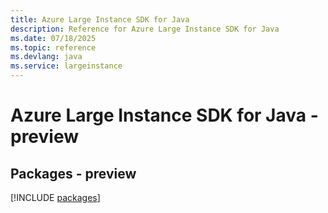 ```yaml
---
title: Azure Large Instance SDK for Java
description: Reference for Azure Large Instance SDK for Java
ms.date: 07/18/2025
ms.topic: reference
ms.devlang: java
ms.service: largeinstance
---
```

# Azure Large Instance SDK for Java - preview
## Packages - preview
[!INCLUDE [packages](large-instance-index.md)]
